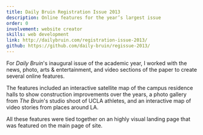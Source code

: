 ```yaml
---
title: Daily Bruin Registration Issue 2013
description: Online features for the year’s largest issue
order: 0
involvement: website creator
skills: web development
link: http://dailybruin.com/registration-issue-2013/
github: https://github.com/daily-bruin/regissue-2013/
---
```


For *Daily Bruin*'s inaugural issue of the academic year, I worked with the news, photo, arts & entertainment, and video sections of the paper to create several online features.

The features included an interactive satellite map of the campus residence halls to show construction improvements over the years, a photo gallery from *The Bruin*'s studio shoot of UCLA athletes, and an interactive map of video stories from places around LA. 

All these features were tied together on an highly visual landing page that was featured on the main page of site.